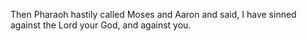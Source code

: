 Then Pharaoh hastily called Moses and Aaron and said, I have sinned against the Lord your God, and against you.
